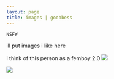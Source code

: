 ```yaml
---
layout: page
title: images | goobbess
---
```


```term
NSFW
```
ill put images i like here

i think of this person as a femboy 2.0
<img src="https://pbs.twimg.com/media/FgrLRjSUYAAP9ga?format=jpg&name=large">

<img src="file:///C:/Users/Goob/Pictures/nsfw/puss.jpg">
